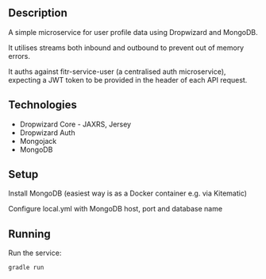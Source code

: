 Description
-----------

A simple microservice for user profile data using Dropwizard and MongoDB.

It utilises streams both inbound and outbound to prevent out of memory errors.

It auths against fitr-service-user (a centralised auth microservice), expecting a JWT token to be provided in the header of each API request.

Technologies
------------
- Dropwizard Core - JAXRS, Jersey
- Dropwizard Auth
- Mongojack
- MongoDB

Setup
-----

Install MongoDB (easiest way is as a Docker container e.g. via Kitematic)

Configure local.yml with MongoDB host, port and database name

Running
-------

Run the service:

    gradle run